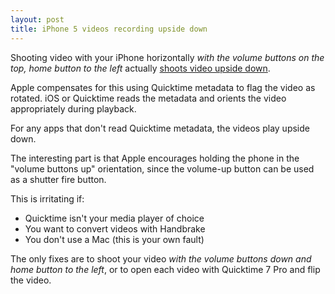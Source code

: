 ```yaml
---
layout: post
title: iPhone 5 videos recording upside down
---
```

Shooting video with your iPhone horizontally _with the volume buttons on the top, home button to the left_ actually [shoots video upside down](http://www.telegraph.co.uk/technology/advice/9648571/My-iPhone-video-is-upside-down).

Apple compensates for this using Quicktime metadata to flag the video as rotated. iOS or Quicktime reads the metadata and orients the video appropriately during playback.

For any apps that don't read Quicktime metadata, the videos play upside down.

The interesting part is that Apple encourages holding the phone in the "volume buttons up" orientation, since the volume-up button can be used as a shutter fire button.

This is irritating if:

- Quicktime isn't your media player of choice
- You want to convert videos with Handbrake
- You don't use a Mac (this is your own fault)

The only fixes are to shoot your video _with the volume buttons down and home button to the left_, or to open each video with Quicktime 7 Pro and flip the video.